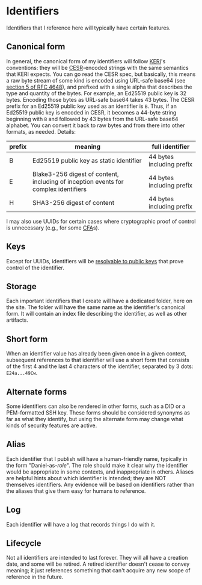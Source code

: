 # Identifiers

Identifiers that I reference here will typically have certain features.

## Canonical form

In general, the canonical form of my identifiers will follow [KERI](https://trustoverip.github.io/tswg-keri-specification/)'s conventions: they will be [CESR](https://trustoverip.github.io/tswg-cesr-specification/)-encoded strings with the same semantics that KERI expects. You can go read the CESR spec, but basically, this means a raw byte stream of some kind is encoded using URL-safe base64 (see [section 5 of RFC 4648](https://www.rfc-editor.org/rfc/rfc4648#section-5)), and prefixed with a single alpha that describes the type and quantity of the bytes. For example, an Ed25519 public key is 32 bytes. Encoding those bytes as URL-safe base64 takes 43 bytes. The CESR prefix for an Ed25519 public key used as an identifier is `B`. Thus, if an Ed25519 public key is encoded in CESR, it becomes a 44-byte string beginning with `B` and followed by 43 bytes from the URL-safe base64 alphabet. You can convert it back to raw bytes and from there into other formats, as needed. Details:

prefix | meaning | full identifier
--- | --- | ---
B | Ed25519 public key as static identifier | 44 bytes including prefix
E | Blake3-256 digest of content, including of inception events for complex identifiers | 44 bytes including prefix
H | SHA3-256 digest of content | 44 bytes including prefix

I may also use UUIDs for certain cases where cryptographic proof of control is unnecessary (e.g., for some [CFA](https://dhh1128.github.io/cfa)s).

## Keys

Except for UUIDs, identifiers will be [resolvable to public keys](resolution.md) that prove control of the identifier.

## Storage

Each important identifiers that I create will have a dedicated folder, here on the site. The folder will have the same name as the identifier's canonical form. It will contain an index file describing the identifier, as well as other artifacts.

## Short form

When an identifier value has already been given once in a given context, subsequent references to that identifier will use a short form that consists of the first 4 and the last 4 characters of the identifier, separated by 3 dots: `E24a...49Cw`.

## Alternate forms

Some identifiers can also be rendered in other forms, such as a DID or a PEM-formatted SSH key. These forms should be considered synonyms as far as what they identify, but using the alternate form may change what kinds of security features are active. 

## Alias

Each identifier that I publish will have a human-friendly name, typically in the form "Daniel-as-<var>role</var>". The role should make it clear why the identifier would be appropriate in some contexts, and inappropriate in others. Aliases are helpful hints about which identifier is intended; they are NOT themselves identifiers. Any evidence will be based on identifiers rather than the aliases that give them easy for humans to reference.

## Log

Each identifier will have a log that records things I do with it.

## Lifecycle

Not all identifiers are intended to last forever. They will all have a creation date, and some will be retired. A retired identifier doesn't cease to convey meaning; it just references something that can't acquire any new scope of reference in the future.
